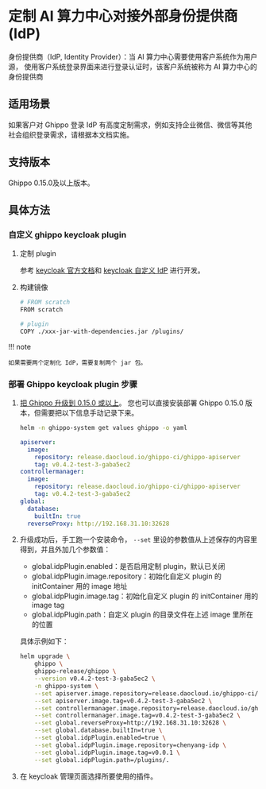 # 定制 AI 算力中心对接外部身份提供商 (IdP)

身份提供商（IdP, Identity Provider）：当 AI 算力中心需要使用客户系统作为用户源，
使用客户系统登录界面来进行登录认证时，该客户系统被称为 AI 算力中心的身份提供商

## 适用场景

如果客户对 Ghippo 登录 IdP 有高度定制需求，例如支持企业微信、微信等其他社会组织登录需求，请根据本文档实施。

## 支持版本

Ghippo 0.15.0及以上版本。

## 具体方法

### 自定义 ghippo keycloak plugin

1. 定制 plugin

    参考 [keycloak 官方文档](https://www.keycloak.org/guides#getting-started)和
    [keycloak 自定义 IdP](./keycloak-idp.md) 进行开发。

2. 构建镜像

    ```sh
    # FROM scratch
    FROM scratch
    
    # plugin
    COPY ./xxx-jar-with-dependencies.jar /plugins/
    ```

!!! note

    如果需要两个定制化 IdP，需要复制两个 jar 包。

### 部署 Ghippo keycloak plugin 步骤

1. [把 Ghippo 升级到 0.15.0 或以上](../../install/offline-install.md)。
   您也可以直接安装部署 Ghippo 0.15.0 版本，但需要把以下信息手动记录下来。

    ```sh
    helm -n ghippo-system get values ghippo -o yaml
    ```

    ```yaml
    apiserver:
      image:
        repository: release.daocloud.io/ghippo-ci/ghippo-apiserver
        tag: v0.4.2-test-3-gaba5ec2
    controllermanager:
      image:
        repository: release.daocloud.io/ghippo-ci/ghippo-apiserver
        tag: v0.4.2-test-3-gaba5ec2
    global:
      database:
        builtIn: true
      reverseProxy: http://192.168.31.10:32628
    ```

1. 升级成功后，手工跑一个安装命令， `--set` 里设的参数值从上述保存的内容里得到，并且外加几个参数值：

    - global.idpPlugin.enabled：是否启用定制 plugin，默认已关闭
    - global.idpPlugin.image.repository：初始化自定义 plugin 的 initContainer 用的 image 地址
    - global.idpPlugin.image.tag：初始化自定义 plugin 的 initContainer 用的 image tag
    - global.idpPlugin.path：自定义 plugin 的目录文件在上述 image 里所在的位置

    具体示例如下：

    ```sh
    helm upgrade \
        ghippo \
        ghippo-release/ghippo \
        --version v0.4.2-test-3-gaba5ec2 \
        -n ghippo-system \
        --set apiserver.image.repository=release.daocloud.io/ghippo-ci/ghippo-apiserver \
        --set apiserver.image.tag=v0.4.2-test-3-gaba5ec2 \
        --set controllermanager.image.repository=release.daocloud.io/ghippo-ci/ghippo-apiserver \
        --set controllermanager.image.tag=v0.4.2-test-3-gaba5ec2 \
        --set global.reverseProxy=http://192.168.31.10:32628 \
        --set global.database.builtIn=true \
        --set global.idpPlugin.enabled=true \
        --set global.idpPlugin.image.repository=chenyang-idp \
        --set global.idpPlugin.image.tag=v0.0.1 \
        --set global.idpPlugin.path=/plugins/.
    ```

1. 在 keycloak 管理页面选择所要使用的插件。
